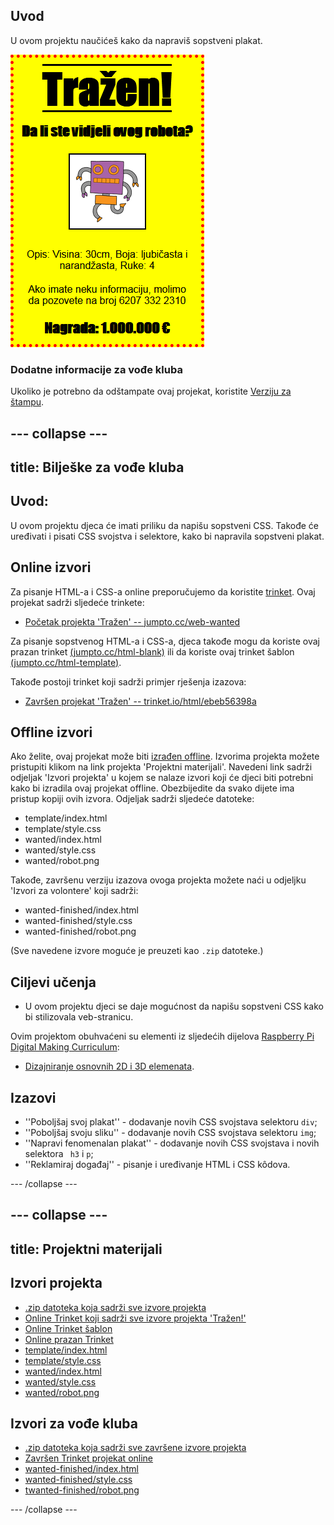 ## Uvod

U ovom projektu naučićeš kako da napraviš sopstveni plakat.

![screenshot](images/wanted-final.png)

### Dodatne informacije za vođe kluba

Ukoliko je potrebno da odštampate ovaj projekat, koristite [Verziju za štampu](https://projects.raspberrypi.org/en/projects/wanted/print).

## \--- collapse \---

## title: Bilješke za vođe kluba

## Uvod:

U ovom projektu djeca će imati priliku da napišu sopstveni CSS. Takođe će uređivati i pisati CSS svojstva i selektore, kako bi napravila sopstveni plakat.

## Online izvori

Za pisanje HTML-a i CSS-a online preporučujemo da koristite [trinket](https://trinket.io/). Ovaj projekat sadrži sljedeće trinkete:

* [Početak projekta 'Tražen' -- jumpto.cc/web-wanted](http://jumpto.cc/web-wanted)

Za pisanje sopstvenog HTML-a i CSS-a, djeca takođe mogu da koriste ovaj prazan trinket [(jumpto.cc/html-blank)](http://jumpto.cc/html-blank) ili da koriste ovaj trinket šablon [(jumpto.cc/html-template)](http://jumpto.cc/html-template).

Takođe postoji trinket koji sadrži primjer rješenja izazova:

* [Završen projekat 'Tražen' -- trinket.io/html/ebeb56398a](https://trinket.io/html/ebeb56398a)

## Offline izvori

Ako želite, ovaj projekat može biti [izrađen offline](https://www.codeclubprojects.org/en-GB/resources/webdev-working-offline/). Izvorima projekta možete pristupiti klikom na link projekta 'Projektni materijali'. Navedeni link sadrži odjeljak 'Izvori projekta' u kojem se nalaze izvori koji će djeci biti potrebni kako bi izradila ovaj projekat offline. Obezbijedite da svako dijete ima pristup kopiji ovih izvora. Odjeljak sadrži sljedeće datoteke:

* template/index.html
* template/style.css
* wanted/index.html
* wanted/style.css
* wanted/robot.png

Takođe, završenu verziju izazova ovoga projekta možete naći u odjeljku 'Izvori za volontere' koji sadrži:

* wanted-finished/index.html
* wanted-finished/style.css
* wanted-finished/robot.png

(Sve navedene izvore moguće je preuzeti kao `.zip` datoteke.)

## Ciljevi učenja

* U ovom projektu djeci se daje mogućnost da napišu sopstveni CSS kako bi stilizovala veb-stranicu.

Ovim projektom obuhvaćeni su elementi iz sljedećih dijelova [Raspberry Pi Digital Making Curriculum](http://rpf.io/curriculum):

* [Dizajniranje osnovnih 2D i 3D elemenata](https://www.raspberrypi.org/curriculum/design/creator).

## Izazovi

* ''Poboljšaj svoj plakat'' - dodavanje novih CSS svojstava selektoru `div`;
* ''Poboljšaj svoju sliku'' - dodavanje novih CSS svojstava selektoru `img`;
* ''Napravi fenomenalan plakat'' - dodavanje novih CSS svojstava i novih selektora ` h3` i `p`;
* ''Reklamiraj događaj'' - pisanje i uređivanje HTML i CSS kôdova.

\--- /collapse \---

## \--- collapse \---

## title: Projektni materijali

## Izvori projekta

* [.zip datoteka koja sadrži sve izvore projekta](resources/wanted-project-resources.zip)
* [Online Trinket koji sadrži sve izvore projekta 'Tražen!'](http://jumpto.cc/web-wanted)
* [Online Trinket šablon](http://jumpto.cc/trinket-template)
* [Online prazan Trinket](http://jumpto.cc/trinket-blank)
* [template/index.html](resources/template-index.html)
* [template/style.css](resources/template-style.css)
* [wanted/index.html](resources/wanted-index.html)
* [wanted/style.css](resources/wanted-style.css)
* [wanted/robot.png](resources/wanted-robot.png)

## Izvori za vođe kluba

* [.zip datoteka koja sadrži sve završene izvore projekta](resources/wanted-volunteer-resources.zip)
* [Završen Trinket projekat online](https://trinket.io/html/ebeb56398a)
* [wanted-finished/index.html](resources/wanted-finished-index.html)
* [wanted-finished/style.css](resources/wanted-finished-style.css)
* [twanted-finished/robot.png](resources/twanted-finished-robot.png)

\--- /collapse \---